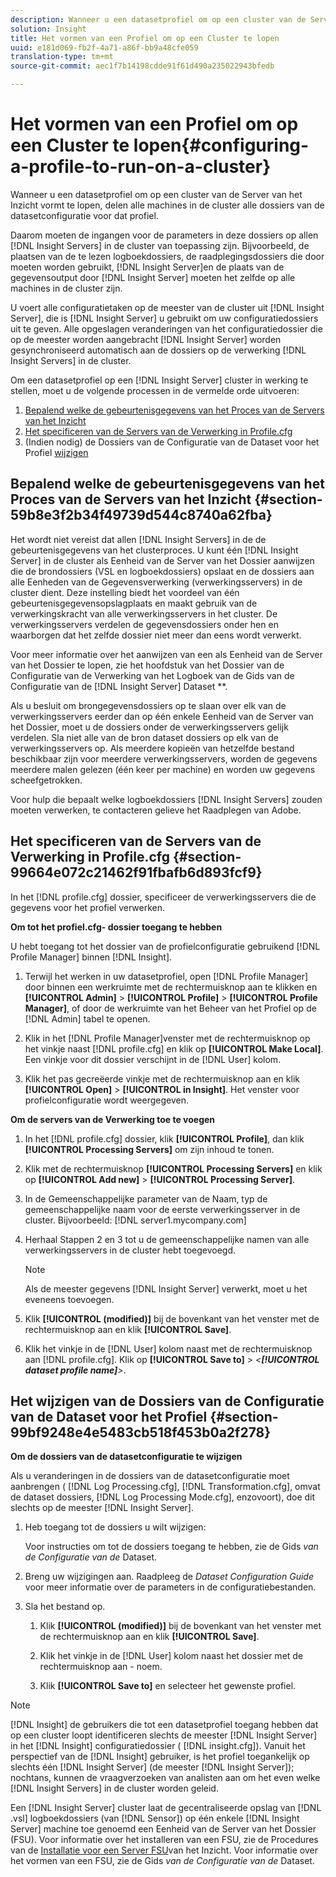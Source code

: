 ```yaml
---
description: Wanneer u een datasetprofiel om op een cluster van de Server van het Inzicht vormt te lopen, delen alle machines in de cluster alle dossiers van de datasetconfiguratie voor dat profiel.
solution: Insight
title: Het vormen van een Profiel om op een Cluster te lopen
uuid: e181d069-fb2f-4a71-a86f-bb9a48cfe059
translation-type: tm+mt
source-git-commit: aec1f7b14198cdde91f61d490a235022943bfedb

---
```



# Het vormen van een Profiel om op een Cluster te lopen{#configuring-a-profile-to-run-on-a-cluster}

Wanneer u een datasetprofiel om op een cluster van de Server van het Inzicht vormt te lopen, delen alle machines in de cluster alle dossiers van de datasetconfiguratie voor dat profiel.

Daarom moeten de ingangen voor de parameters in deze dossiers op allen [!DNL Insight Servers] in de cluster van toepassing zijn. Bijvoorbeeld, de plaatsen van de te lezen logboekdossiers, de raadplegingsdossiers die door moeten worden gebruikt, [!DNL Insight Server]en de plaats van de gegevensoutput door [!DNL Insight Server] moeten het zelfde op alle machines in de cluster zijn.

U voert alle configuratietaken op de meester van de cluster uit [!DNL Insight Server], die is [!DNL Insight Server] u gebruikt om uw configuratiedossiers uit te geven. Alle opgeslagen veranderingen van het configuratiedossier die op de meester worden aangebracht [!DNL Insight Server] worden gesynchroniseerd automatisch aan de dossiers op de verwerking [!DNL Insight Servers] in de cluster.

Om een datasetprofiel op een [!DNL Insight Server] cluster in werking te stellen, moet u de volgende processen in de vermelde orde uitvoeren:

1. [Bepalend welke de gebeurtenisgegevens van het Proces van de Servers van het Inzicht](../../../../../../home/c-inst-svr/c-install-ins-svr/c-ins-svr-clstrs/c-inst-ins-svr-clstr/c-inst-proc-clstr/c-config-prof-run-clstr.md#section-59b8e3f2b34f49739d544c8740a62fba)
1. [Het specificeren van de Servers van de Verwerking in Profile.cfg](../../../../../../home/c-inst-svr/c-install-ins-svr/c-ins-svr-clstrs/c-inst-ins-svr-clstr/c-inst-proc-clstr/c-config-prof-run-clstr.md#section-99664e072c21462f91fbafb6d893fcf9)
1. (Indien nodig) de Dossiers van de Configuratie van de Dataset voor het Profiel [wijzigen](../../../../../../home/c-inst-svr/c-install-ins-svr/c-ins-svr-clstrs/c-inst-ins-svr-clstr/c-inst-proc-clstr/c-config-prof-run-clstr.md#section-99bf9248e4e5483cb518f453b0a2f278)

## Bepalend welke de gebeurtenisgegevens van het Proces van de Servers van het Inzicht {#section-59b8e3f2b34f49739d544c8740a62fba}

Het wordt niet vereist dat allen [!DNL Insight Servers] in de de gebeurtenisgegevens van het clusterproces. U kunt één [!DNL Insight Server] in de cluster als Eenheid van de Server van het Dossier aanwijzen die de brondossiers (VSL en logboekdossiers) opslaat en de dossiers aan alle Eenheden van de Gegevensverwerking (verwerkingsservers) in de cluster dient. Deze instelling biedt het voordeel van één gebeurtenisgegevensopslagplaats en maakt gebruik van de verwerkingskracht van alle verwerkingsservers in het cluster. De verwerkingsservers verdelen de gegevensdossiers onder hen en waarborgen dat het zelfde dossier niet meer dan eens wordt verwerkt.

Voor meer informatie over het aanwijzen van een als Eenheid van de Server van het Dossier te lopen, zie het hoofdstuk van het Dossier van de Configuratie van de Verwerking van het Logboek van de Gids van de Configuratie van de [!DNL Insight Server] Dataset **.

Als u besluit om brongegevensdossiers op te slaan over elk van de verwerkingsservers eerder dan op één enkele Eenheid van de Server van het Dossier, moet u de dossiers onder de verwerkingsservers gelijk verdelen. Sla niet alle van de bron dataset dossiers op elk van de verwerkingsservers op. Als meerdere kopieën van hetzelfde bestand beschikbaar zijn voor meerdere verwerkingsservers, worden de gegevens meerdere malen gelezen (één keer per machine) en worden uw gegevens scheefgetrokken.

Voor hulp die bepaalt welke logboekdossiers [!DNL Insight Servers] zouden moeten verwerken, te contacteren gelieve het Raadplegen van Adobe.

## Het specificeren van de Servers van de Verwerking in Profile.cfg {#section-99664e072c21462f91fbafb6d893fcf9}

In het [!DNL profile.cfg] dossier, specificeer de verwerkingsservers die de gegevens voor het profiel verwerken.

**Om tot het profiel.cfg- dossier toegang te hebben**

U hebt toegang tot het dossier van de profielconfiguratie gebruikend [!DNL Profile Manager] binnen [!DNL Insight].

1. Terwijl het werken in uw datasetprofiel, open [!DNL Profile Manager] door binnen een werkruimte met de rechtermuisknop aan te klikken en **[!UICONTROL Admin]** > **[!UICONTROL Profile]** > **[!UICONTROL Profile Manager]**, of door de werkruimte van het Beheer van het Profiel op de [!DNL Admin] tabel te openen.

1. Klik in het [!DNL Profile Manager]venster met de rechtermuisknop op het vinkje naast [!DNL profile.cfg] en klik op **[!UICONTROL Make Local]**. Een vinkje voor dit dossier verschijnt in de [!DNL User] kolom.

1. Klik het pas gecreëerde vinkje met de rechtermuisknop aan en klik **[!UICONTROL Open]** > **[!UICONTROL in Insight]**. Het venster voor profielconfiguratie wordt weergegeven.

**Om de servers van de Verwerking toe te voegen**

1. In het [!DNL profile.cfg] dossier, klik **[!UICONTROL Profile]**, dan klik **[!UICONTROL Processing Servers]** om zijn inhoud te tonen.

1. Klik met de rechtermuisknop **[!UICONTROL Processing Servers]** en klik op **[!UICONTROL Add new]** > **[!UICONTROL Processing Server]**.

1. In de Gemeenschappelijke parameter van de Naam, typ de gemeenschappelijke naam voor de eerste verwerkingsserver in de cluster. Bijvoorbeeld: [!DNL server1.mycompany.com]
1. Herhaal Stappen 2 en 3 tot u de gemeenschappelijke namen van alle verwerkingsservers in de cluster hebt toegevoegd.

   >[!NOTE]
   >
   >Als de meester gegevens [!DNL Insight Server] verwerkt, moet u het eveneens toevoegen.

1. Klik **[!UICONTROL (modified)]** bij de bovenkant van het venster met de rechtermuisknop aan en klik **[!UICONTROL Save]**.

1. Klik het vinkje in de [!DNL User] kolom naast met de rechtermuisknop aan [!DNL profile.cfg]. Klik op **[!UICONTROL Save to]** > *&lt;**[!UICONTROL dataset profile name]**>*.

## Het wijzigen van de Dossiers van de Configuratie van de Dataset voor het Profiel {#section-99bf9248e4e5483cb518f453b0a2f278}

**Om de dossiers van de datasetconfiguratie te wijzigen**

Als u veranderingen in de dossiers van de datasetconfiguratie moet aanbrengen ( [!DNL Log Processing.cfg], [!DNL Transformation.cfg], omvat de dataset dossiers, [!DNL Log Processing Mode.cfg], enzovoort), doe dit slechts op de meester [!DNL Insight Server].

1. Heb toegang tot de dossiers u wilt wijzigen:

   Voor instructies om tot de dossiers toegang te hebben, zie de Gids *van de Configuratie van de* Dataset.
1. Breng uw wijzigingen aan. Raadpleeg de *Dataset Configuration Guide* voor meer informatie over de parameters in de configuratiebestanden.
1. Sla het bestand op.

   1. Klik **[!UICONTROL (modified)]** bij de bovenkant van het venster met de rechtermuisknop aan en klik **[!UICONTROL Save]**.

   1. Klik het vinkje in de [!DNL User] kolom naast het dossier met de rechtermuisknop aan - noem.
   1. Klik **[!UICONTROL Save to]** en selecteer het gewenste profiel.

>[!NOTE]
>
>[!DNL Insight] de gebruikers die tot een datasetprofiel toegang hebben dat op een cluster loopt identificeren slechts de meester [!DNL Insight Server] in het [!DNL Insight] configuratiedossier ( [!DNL insight.cfg]). Vanuit het perspectief van de [!DNL Insight] gebruiker, is het profiel toegankelijk op slechts één [!DNL Insight Server] (de meester [!DNL Insight Server]); nochtans, kunnen de vraagverzoeken van analisten aan om het even welke [!DNL Insight Servers] in de cluster worden geleid.

Een [!DNL Insight Server] cluster laat de gecentraliseerde opslag van [!DNL .vsl] logboekdossiers (van [!DNL Sensor]) op één enkele [!DNL Insight Server] machine toe genoemd een Eenheid van de Server van het Dossier (FSU). Voor informatie over het installeren van een FSU, zie de Procedures van de [Installatie voor een Server FSU](../../../../../../home/c-inst-svr/c-install-ins-svr/t-inst-proc-fsu.md#task-e4a4a791b6694119ba45b36f3e573016)van het Inzicht. Voor informatie over het vormen van een FSU, zie de Gids *van de Configuratie van de* Dataset.
